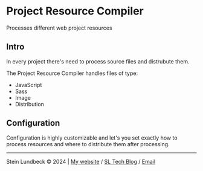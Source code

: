 # Project Resource Compiler

Processes different web project resources

## Intro

In every project there's need to process source files and distrubute them.

The Project Resource Compiler handles files of type:

* JavaScript
* Sass
* Image
* Distribution

## Configuration

Configuration is highly customizable and let's you set exactly how to process resources and where to distribute them after processing.

---

Stein Lundbeck &copy; 2024 | [My website](https://sltech.no "Visit my website") / [SL Tech Blog](https://blog.sltech.no "Visit mu blog") / [Email](mailto:stein@sltech.no "Email me")
